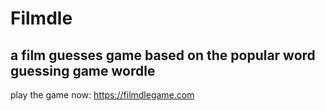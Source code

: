 # Filmdle

## a film guesses game based on the popular word guessing game wordle

play the game  now:
https://filmdlegame.com


